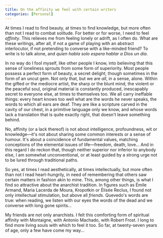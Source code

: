 ```yaml
---
title: On the affinity we feel with certain writers
categories: [Personal]
---
```


At times I read to find beauty, at times to find knowledge, but more often than
not I read to combat solitude. For better or for worse, I need to feel
*affinity*. This relieves me from feeling lonely or adrift, as I often do.
What are these writings, after all, if not a game of playing with an abstract
interlocutor, if not pretending to converse with a like-minded friend? To write
is to talk alone, and *quien habla solo espera hablar a Dios un día*.

In no way do I fool myself, like other people I know, into believing that this
sense of loneliness sprouts from some form of superiority. Most people possess a
perfect form of beauty, a secret delight, though sometimes in the form of an
uncut gem. Not only that, but we are *all*, in a sense, alone. Within the gifted
or the mediocre artist, the sharp or the blunt mind, the violent or the peaceful
soul, original material is constantly produced, inescapably secret to everyone
else, at times to themselves too. We all carry ineffable things: every heart
knows too well what are the words he never speaks, the words to which all ears
are deaf. They are like a scripture carved in the cavity of our chest, in a
primitive language only we know, and whose words lack a translation that is
quite exactly right, that doesn't leave something behind.

No, affinity (or a lack thereof) is not about intelligence, profoundness, wit or
knowledge—it's not about sharing some common interests or a sense of humour.
It's about a coincidence of fundamental values, matching conceptions of the
elemental issues of life—freedom, death, love... And in this regard I do reckon
that, though neither superior nor inferior to anybody else, I am somewhat
unconventional, or at least guided by a strong urge not to be lured through
traditional paths.

So yes, at times I read aesthetically, at times intellectually, but more often
than not I read heart-hungrily, in need of remembering that others saw certain
matters in fashion akin to mine. This, among other things, is what I find so
attractive about the anarchist tradition. In
figures such as Émile Armand, Maria Lacerda de Moura, Kropotkin or Élisée
Reclus, I found not only intellectual stimulation, but above all *friends*.
Quevedo's words are true: when reading, we listen with our eyes the words of the
dead and we converse with long gone spirits...

My friends are not only anarchists. I felt this comforting form of spiritual
affinity with Montaigne, with Antonio Machado, with Robert Frost. I long to find
more living souls with which to feel it too. So far, at twenty-seven years of
age, only a few have come my way...
















